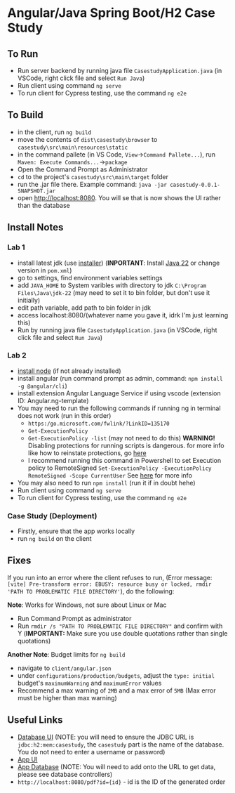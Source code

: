 # Angular/Java Spring Boot/H2 Case Study

## To Run

- Run server backend by running java file `CasestudyApplication.java` (in VSCode, right click file and select `Run Java`)
- Run client using command `ng serve`
- To run client for Cypress testing, use the command `ng e2e`

## To Build

- in the client, run `ng build`
- move the contents of `dist\casestudy\browser` to `casestudy\src\main\resources\static`
- in the command pallete (in VS Code, `View`->`Command Pallete...`), run `Maven: Execute Commands...`->`package`
- Open the Command Prompt as Administrator
- `cd` to the project's `casestudy\src\main\target` folder
- run the .jar file there. Example command: `java -jar casestudy-0.0.1-SNAPSHOT.jar`
- open [http://localhost:8080](http://localhost:8080). You will se that is now shows the UI rather than the database

## Install Notes

### Lab 1

- install latest jdk (use [installer](https://www.oracle.com/java/technologies/downloads/?er=221886#jdk22-windows))
(**INPORTANT**: Install [Java 22](https://www.oracle.com/java/technologies/javase/jdk22-archive-downloads.html) or change version in `pom.xml`)
- go to settings, find environment variables settings
- add `JAVA_HOME` to System varibles with directory to jdk `C:\Program Files\Java\jdk-22` (may need to set it to bin folder, but don't use it initially)
- edit path variable, add path to bin folder in jdk
- access localhost:8080/(whatever name you gave it, idrk I'm just learning this)
- Run by running java file `CasestudyApplication.java` (in VSCode, right click file and select `Run Java`)

### Lab 2

- [install node](https://nodejs.org/en/download/package-manager/current) (if not already installed)
- install angular (run command prompt as admin, command: `npm install -g @angular/cli`)
- install extension Angular Language Service if using vscode (extension ID: Angular.ng-template)
- You may need to run the following commands if running ng in terminal does not work (run in this order)
  - `https:/go.microsoft.com/fwlink/?LinkID=135170`
  - `Get-ExecutionPolicy`
  - `Get-ExecutionPolicy -list` (may not need to do this)
**WARNING!** Disabling protections for running scripts is dangerous. for more info like how to reinstate protections, go [here](https:/go.microsoft.com/fwlink/?LinkID=135170)
  - I recommend running this command in Powershell to set Execution policy to RemoteSigned `Set-ExecutionPolicy -ExecutionPolicy RemoteSigned -Scope CurrentUser`
  See [here](https://lazyadmin.nl/powershell/running-scripts-is-disabled-on-this-system/) for more info
- You may also need to run `npm install` (run it if in doubt hehe)
- Run client using command `ng serve`
- To run client for Cypress testing, use the command `ng e2e`

### Case Study (Deployment)

- Firstly, ensure that the app works locally
- run `ng build` on the client

## Fixes

If you run into an error where the client refuses to run, (Error message: `[vite] Pre-transform error: EBUSY: resource busy or locked, rmdir 'PATH TO PROBLEMATIC FILE DIRECTORY'`), do the following:

**Note**: Works for Windows, not sure about Linux or Mac

- Run Command Prompt as administrator
- Run `rmdir /s "PATH TO PROBLEMATIC FILE DIRECTORY"` and confirm with Y (**IMPORTANT:** Make sure you use double quotations rather than single quotations)

**Another Note**: Budget limits for `ng build`

- navigate to `client/angular.json`
- under `configurations/production/budgets`, adjust the `type: initial` budget's `maximumWarning` and `maximumError` values
- Recommend a max warning of `2MB` and a max error of `5MB` (Max error must be higher than max warning)

## Useful Links

- [Database UI](http://localhost:8080/h2) (NOTE: you will need to ensure the JDBC URL is `jdbc:h2:mem:casestudy`, the `casestudy` part is the name of the database. You do not need to enter a username or password)
- [App UI](http://localhost:4200)
- [App Database](http://localhost:8080) (NOTE: You will need to add onto the URL to get data, please see database controllers)
- `http://localhost:8080/pdf?id={id}` - id is the ID of the generated order
